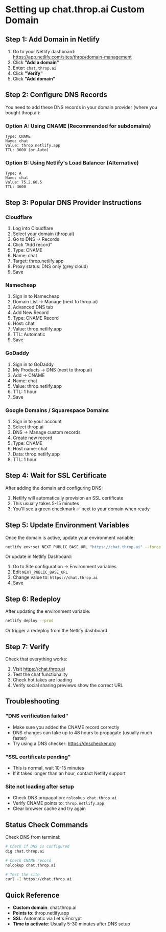 # Setting up chat.throp.ai Custom Domain

## Step 1: Add Domain in Netlify

1. Go to your Netlify dashboard: https://app.netlify.com/sites/throp/domain-management
2. Click **"Add a domain"**
3. Enter: `chat.throp.ai`
4. Click **"Verify"**
5. Click **"Add domain"**

## Step 2: Configure DNS Records

You need to add these DNS records in your domain provider (where you bought throp.ai):

### Option A: Using CNAME (Recommended for subdomains)
```
Type: CNAME
Name: chat
Value: throp.netlify.app
TTL: 3600 (or Auto)
```

### Option B: Using Netlify's Load Balancer (Alternative)
```
Type: A
Name: chat
Value: 75.2.60.5
TTL: 3600
```

## Step 3: Popular DNS Provider Instructions

### Cloudflare
1. Log into Cloudflare
2. Select your domain (throp.ai)
3. Go to DNS → Records
4. Click "Add record"
5. Type: CNAME
6. Name: chat
7. Target: throp.netlify.app
8. Proxy status: DNS only (grey cloud)
9. Save

### Namecheap
1. Sign in to Namecheap
2. Domain List → Manage (next to throp.ai)
3. Advanced DNS tab
4. Add New Record
5. Type: CNAME Record
6. Host: chat
7. Value: throp.netlify.app
8. TTL: Automatic
9. Save

### GoDaddy
1. Sign in to GoDaddy
2. My Products → DNS (next to throp.ai)
3. Add → CNAME
4. Name: chat
5. Value: throp.netlify.app
6. TTL: 1 hour
7. Save

### Google Domains / Squarespace Domains
1. Sign in to your account
2. Select throp.ai
3. DNS → Manage custom records
4. Create new record
5. Type: CNAME
6. Host name: chat
7. Data: throp.netlify.app
8. TTL: 1 hour

## Step 4: Wait for SSL Certificate

After adding the domain and configuring DNS:
1. Netlify will automatically provision an SSL certificate
2. This usually takes 5-15 minutes
3. You'll see a green checkmark ✅ next to your domain when ready

## Step 5: Update Environment Variables

Once the domain is active, update your environment variable:

```bash
netlify env:set NEXT_PUBLIC_BASE_URL "https://chat.throp.ai" --force
```

Or update in Netlify Dashboard:
1. Go to Site configuration → Environment variables
2. Edit `NEXT_PUBLIC_BASE_URL`
3. Change value to: `https://chat.throp.ai`
4. Save

## Step 6: Redeploy

After updating the environment variable:

```bash
netlify deploy --prod
```

Or trigger a redeploy from the Netlify dashboard.

## Step 7: Verify

Check that everything works:
1. Visit https://chat.throp.ai
2. Test the chat functionality
3. Check hot takes are loading
4. Verify social sharing previews show the correct URL

## Troubleshooting

### "DNS verification failed"
- Make sure you added the CNAME record correctly
- DNS changes can take up to 48 hours to propagate (usually much faster)
- Try using a DNS checker: https://dnschecker.org

### "SSL certificate pending"
- This is normal, wait 10-15 minutes
- If it takes longer than an hour, contact Netlify support

### Site not loading after setup
- Check DNS propagation: `nslookup chat.throp.ai`
- Verify CNAME points to: `throp.netlify.app`
- Clear browser cache and try again

## Status Check Commands

Check DNS from terminal:
```bash
# Check if DNS is configured
dig chat.throp.ai

# Check CNAME record
nslookup chat.throp.ai

# Test the site
curl -I https://chat.throp.ai
```

## Quick Reference

- **Custom domain**: chat.throp.ai
- **Points to**: throp.netlify.app
- **SSL**: Automatic via Let's Encrypt
- **Time to activate**: Usually 5-30 minutes after DNS setup
